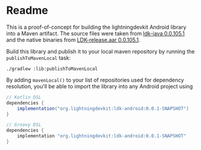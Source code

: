 # Readme
This is a proof-of-concept for building the lightningdevkit Android library into a Maven artifact. The source files were taken from [ldk-java 0.0.105.1](https://repo1.maven.org/maven2/org/lightningdevkit/ldk-java/0.0.105.1/) and the native binaries from [LDK-release.aar 0.0.105.1](https://github.com/lightningdevkit/ldk-garbagecollected/releases/tag/v0.0.105.1).

Build this library and publish it to your local maven repository by running the `publishToMavenLocal` task:
```shell
./gradlew :lib:publishToMavenLocal
```

By adding `mavenLocal()` to your list of repositories used for dependency resolution, you'll be able to import the library into any Android project using
```gradle
// Kotlin DSL
dependencies {
    implementation("org.lightningdevkit:ldk-android:0.0.1-SNAPSHOT")
}

// Groovy DSL
dependencies {
    implementation "org.lightningdevkit:ldk-android:0.0.1-SNAPSHOT"
}
```
